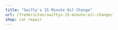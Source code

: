 ```yaml
---
title: "Swifty's 15 Minute Oil Change"
url: /fredericton/swiftys-15-minute-oil-change/
shop: car repair
---
```

